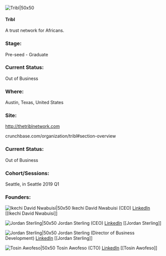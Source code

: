 

![Tribl|50x50](https://apimg.techstars.com/connect/images/image_files/5c48b70334a60d033500009c/original/TRiBL_Logo_Square.png)

#### Tribl
A trust network for Africans.

### Stage: 
Pre-seed - Graduate 

### Current Status: 
Out of Business

### Where:
Austin, Texas, United States

### Site:
http://thetriblnetwork.com



crunchbase.com/organization/tribl#section-overview

### Current Status: 
Out of Business

### Cohort/Sessions: 
Seattle, in Seattle 2019 Q1

### Founders: 

![Ikechi David Nwabuisi|50x50](http://s3.amazonaws.com/ts-accel-connect-uploads/images/image_files/5c290c0a34a60d6641000009/original/Ikechi_Nwabuisi_CEO_TRiBL.png) Ikechi David Nwabuisi (CEO) [LinkedIn](https://linkedin.com/in/ikechi-david-nwabuisi-3b22bb38) [[Ikechi David Nwabuisi]]

![Jordan Sterling|50x50]() Jordan Sterling (CEO) [LinkedIn](https://) [[Jordan Sterling]]

![Jordan Sterling|50x50](https://apimg.techstars.com/connect/images/image_files/5c48b79d34a60d03350000a0/original/Jordan_Sterling_CMO_TRiBL.jpg) Jordan Sterling (Director of Business Development) [LinkedIn](https://linkedin.com/in/jsterl) [[Jordan Sterling]]

![Tosin Awofeso|50x50]() Tosin Awofeso (CTO) [LinkedIn](https://) [[Tosin Awofeso]]


